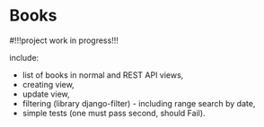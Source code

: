 # Books

#!!!project work in progress!!!

include:
- list of books in normal and REST API views,
- creating view,
- update view,
- filtering (library django-filter) - including range search by date,
- simple tests (one must pass second, should Fail).

